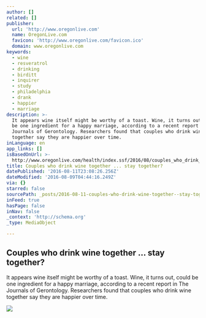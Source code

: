 ```yaml
---
author: []
related: []
publisher:
  url: 'http://www.oregonlive.com'
  name: OregonLive.com
  favicon: 'http://www.oregonlive.com/favicon.ico'
  domain: www.oregonlive.com
keywords:
  - wine
  - resveratrol
  - drinking
  - birditt
  - inquirer
  - study
  - philadelphia
  - drank
  - happier
  - marriage
description: >-
  It appears wine itself might be worthy of a toast. Wine, it turns out, could
  be one ingredient for a happy marriage, according to a recent report in The
  Journals of Gerontology. Researchers found that couples who drink wine
  together say they are happier over time.
inLanguage: en
app_links: []
isBasedOnUrl: >-
  http://www.oregonlive.com/health/index.ssf/2016/08/couples_who_drink_wine_togethe.html
title: Couples who drink wine together ... stay together?
datePublished: '2016-08-11T23:08:26.256Z'
dateModified: '2016-08-09T04:44:16.249Z'
via: {}
starred: false
sourcePath: _posts/2016-08-11-couples-who-drink-wine-together--stay-together.md
inFeed: true
hasPage: false
inNav: false
_context: 'http://schema.org'
_type: MediaObject

---
```

<article style=""><h1>Couples who drink wine together ... stay together?</h1><p>It appears wine itself might be worthy of a toast. Wine, it turns out, could be one ingredient for a happy marriage, according to a recent report in The Journals of Gerontology. Researchers found that couples who drink wine together say they are happier over time.</p><img src="http://image.oregonlive.com/home/olive-media/width620/img/health_impact/photo/20879719-standard.jpg" /></article>